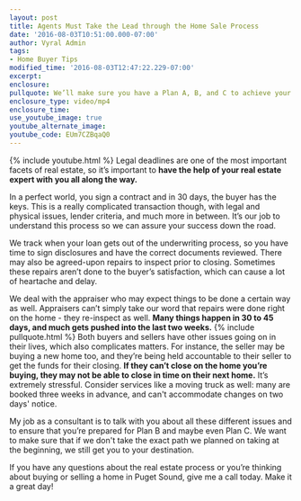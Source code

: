 ```yaml
---
layout: post
title: Agents Must Take the Lead through the Home Sale Process
date: '2016-08-03T10:51:00.000-07:00'
author: Vyral Admin
tags:
- Home Buyer Tips
modified_time: '2016-08-03T12:47:22.229-07:00'
excerpt:
enclosure:
pullquote: We’ll make sure you have a Plan A, B, and C to achieve your real estate goals.
enclosure_type: video/mp4
enclosure_time:
use_youtube_image: true
youtube_alternate_image:
youtube_code: EUm7CZBqaQ0
---
```

{% include youtube.html %}
Legal deadlines are one of the most important facets of real estate, so it’s important to **have the help of your real estate expert with you all along the way.**

In a perfect world, you sign a contract and in 30 days, the buyer has the keys. This is a really complicated transaction though, with legal and physical issues, lender criteria, and much more in between. It’s our job to understand this process so we can assure your success down the road.

We track when your loan gets out of the underwriting process, so you have time to sign disclosures and have the correct documents reviewed. There may also be agreed-upon repairs to inspect prior to closing. Sometimes these repairs aren’t done to the buyer’s satisfaction, which can cause a lot of heartache and delay.

We deal with the appraiser who may expect things to be done a certain way as well. Appraisers can’t simply take our word that repairs were done right on the home - they re-inspect as well. **Many things happen in 30 to 45 days, and much gets pushed into the last two weeks.**
{% include pullquote.html %}
Both buyers and sellers have other issues going on in their lives, which also complicates matters. For instance, the seller may be buying a new home too, and they’re being held accountable to their seller to get the funds for their closing. **If they can’t close on the home you’re buying, they may not be able to close in time on their next home.** It’s extremely stressful. Consider services like a moving truck as well: many are booked three weeks in advance, and can't accommodate changes on two days' notice.

My job as a consultant is to talk with you about all these different issues and to ensure that you’re prepared for Plan B and maybe even Plan C. We want to make sure that if we don't take the exact path we planned on taking at the beginning, we still get you to your destination.

If you have any questions about the real estate process or you’re thinking about buying or selling a home in Puget Sound, give me a call today. Make it a great day!

